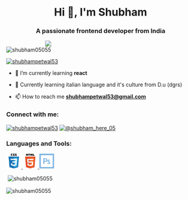 <h1 align="center">Hi 👋, I'm Shubham</h1>
<h3 align="center">A passionate frontend developer from India</h3>
<img align="right" width="400" src="[https://camo.githubusercontent.com/48085222d896c4ab194690cf5820d6288d25e8a1ad22b33b715fdfdbae28e84c/68747470733a2f2f6c61766b7573686b756d6](https://media0.giphy.com/media/bGgsc5mWoryfgKBx1u/200w.webp?cid=ecf05e47hykpr03guq28hjpmzxk6anhklbnwk2lwaj6d9vwh&ep=v1_gifs_search&rid=200w.webp&ct=g)">
<p align="left"> <img src="https://komarev.com/ghpvc/?username=shubham05055&label=Profile%20views&color=0e75b6&style=flat" alt="shubham05055" /> </p>

<p align="left"> <a href="https://twitter.com/shubhampetwal53" target="blank"><img src="https://img.shields.io/twitter/follow/shubhampetwal53?logo=twitter&style=for-the-badge" alt="shubhampetwal53" /></a> </p>

- 🌱 I’m currently learning **react** 
- 🎈  Currently learning italian language and it's culture from D.u (dgrs) 

- 📫 How to reach me **shubhampetwal53@gmail.com**


<h3 align="left">Connect with me:</h3>
<p align="left">
<a href="https://twitter.com/shubhampetwal53" target="blank"><img align="center" src="https://raw.githubusercontent.com/rahuldkjain/github-profile-readme-generator/master/src/images/icons/Social/twitter.svg" alt="shubhampetwal53" height="30" width="40" /></a>
<a href="https://instagram.com/@shubham_here_05" target="blank"><img align="center" src="https://raw.githubusercontent.com/rahuldkjain/github-profile-readme-generator/master/src/images/icons/Social/instagram.svg" alt="@shubham_here_05" height="30" width="40" /></a>
</p>

<h3 align="left">Languages and Tools:</h3>
<p align="left"> <a href="https://www.w3schools.com/css/" target="_blank" rel="noreferrer"> <img src="https://raw.githubusercontent.com/devicons/devicon/master/icons/css3/css3-original-wordmark.svg" alt="css3" width="40" height="40"/> </a> <a href="https://www.w3.org/html/" target="_blank" rel="noreferrer"> <img src="https://raw.githubusercontent.com/devicons/devicon/master/icons/html5/html5-original-wordmark.svg" alt="html5" width="40" height="40"/> </a> <a href="https://www.photoshop.com/en" target="_blank" rel="noreferrer"> <img src="https://raw.githubusercontent.com/devicons/devicon/master/icons/photoshop/photoshop-line.svg" alt="photoshop" width="40" height="40"/> </a> </p>

<p>&nbsp;<img align="center" src="https://github-readme-stats.vercel.app/api?username=shubham05055&show_icons=true&locale=en" alt="shubham05055" /></p>

<p><img align="center" src="https://github-readme-streak-stats.herokuapp.com/?user=shubham05055&" alt="shubham05055" /></p>
